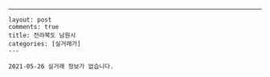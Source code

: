 ---
    layout: post
    comments: true
    title: 전라북도 남원시
    categories: [실거래가]
    ---

    2021-05-26 실거래 정보가 없습니다.

    